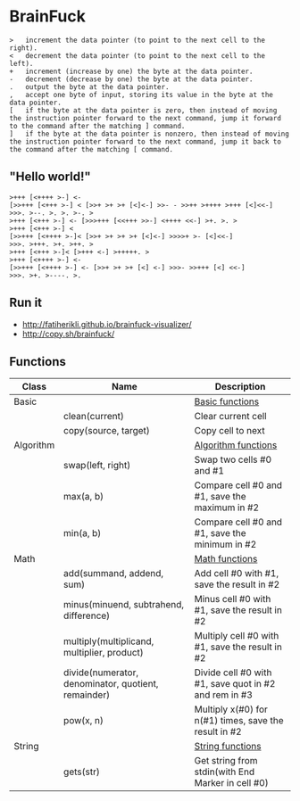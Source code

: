 # BrainFuck

    >	increment the data pointer (to point to the next cell to the right).
    <	decrement the data pointer (to point to the next cell to the left).
    +	increment (increase by one) the byte at the data pointer.
    -	decrement (decrease by one) the byte at the data pointer.
    .	output the byte at the data pointer.
    ,	accept one byte of input, storing its value in the byte at the data pointer.
    [	if the byte at the data pointer is zero, then instead of moving the instruction pointer forward to the next command, jump it forward to the command after the matching ] command.
    ]	if the byte at the data pointer is nonzero, then instead of moving the instruction pointer forward to the next command, jump it back to the command after the matching [ command.

## "Hello world!"

    >+++ [<++++ >-] <-
    [>>+++ [<+++ >-] < [>>+ >+ >+ [<]<-] >>- - >>++ >++++ >+++ [<]<<-]
    >>>. >--. >. >. >-. >
    >+++ [<+++ >-] <- [>>>+++ [<<+++ >>-] <++++ <<-] >+. >. >
    >+++ [<+++ >-] <
    [>>+++ [<++++ >-]< [>>+ >+ >+ >+ [<]<-] >>>>+ >- [<]<<-]
    >>>. >+++. >+. >++. >
    >+++ [<+++ >-]< [>+++ <-] >+++++. >
    >+++ [<++++ >-] <-
    [>>+++ [<++++ >-] <- [>>+ >+ >+ [<] <-] >>>- >>+++ [<] <<-]
    >>>. >+. >----. >.

## Run it

* http://fatiherikli.github.io/brainfuck-visualizer/
* http://copy.sh/brainfuck/

## Functions

| Class     | Name                 | Description                    |
|-----------|----------------------|--------------------------------|
| Basic     |                      | [Basic functions](Language.md) |
|           | clean(current)       | Clear current cell             |
|           | copy(source, target) | Copy cell to next              |
| Algorithm |                      | [Algorithm functions](Algorithm.md)            |
|           | swap(left, right)    | Swap two cells #0 and #1                       |
|           | max(a, b)            | Compare cell #0 and #1, save the maximum in #2 |
|           | min(a, b)            | Compare cell #0 and #1, save the minimum in #2 |
| Math      |                                                     | [Math functions](Math.md)                             |
|           | add(summand, addend, sum)                           | Add cell #0 with #1, save the result in #2            |
|           | minus(minuend, subtrahend, difference)              | Minus cell #0 with #1, save the result in #2          |
|           | multiply(multiplicand, multiplier, product)         | Multiply cell #0 with #1, save the result in #2       |
|           | divide(numerator, denominator, quotient, remainder) | Divide cell #0 with #1, save quot in #2 and rem in #3 | 
|           | pow(x, n)                                           | Multiply x(#0) for n(#1) times, save the result in #2 |
| String    |                      | [String functions](String.md)                     |
|           | gets(str)            | Get string from stdin(with End Marker in cell #0) |
